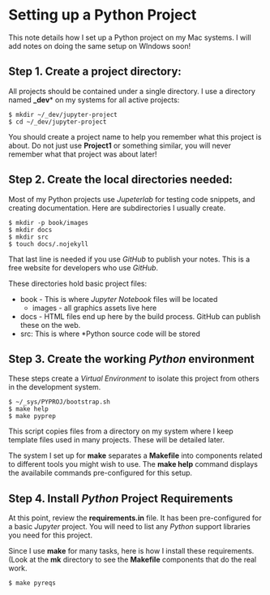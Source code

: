 # Setting up a Python Project

This note details how I set up a Python project on my Mac systems. I will add notes on doing the same setup on WIndows soon!


## Step 1. Create a project directory:

All projects should be contained under a single directory. I use a directory
named **_dev*** on my systems for all active projects:

```{code}
$ mkdir ~/_dev/jupyter-project
$ cd ~/_dev/jupyter-project
```

You should create a project name to help you remember what this project is
about. Do not just use **Project1** or something similar, you will never
remember what that project was about later!

## Step 2. Create the local directories needed:

Most of my Python projects use *Jupeterlab*  for testing code snippets, and
creating documentation. Here are subdirectories I usually create.

```{code}
$ mkdir -p book/images
$ mkdir docs
$ mkdir src
$ touch docs/.nojekyll
```

That last line is needed if you use *GitHub* to publish your notes. This is a
free website for developers who use *GitHub*.  

These directories hold basic
project files:

- book - This is where *Jupyter Notebook* files will be located
	- images - all graphics assets live here
- docs - HTML files end up here by the build process. GitHub can publish these on the web.
- src: This is where *Python source code will be stored

## Step 3. Create the working *Python* environment

These steps create a *Virtual Environment* to isolate this project from others in the development system.

```{code}
$ ~/_sys/PYPROJ/bootstrap.sh
$ make help
$ make pyprep
```

This script copies files from a directory on my system where I keep template files used in many projects. These will be detailed later.

The system I set up for **make** separates a **Makefile** into components related to different tools you might wish to use. The **make help** command displays the availabile commands pre-configured for this setup.

## Step 4. Install *Python* Project Requirements

At this point, review the **requirements.in** file. It has been pre-configured
for a basic *Jupyter* project. You will need to list any *Python* support
libraries you need for this project.

Since I use **make** for many tasks, here is how I install these requirements. (Look at the **mk** directory to see the **Makefile** components that do the real work.

```{code}
$ make pyreqs
```

## 
